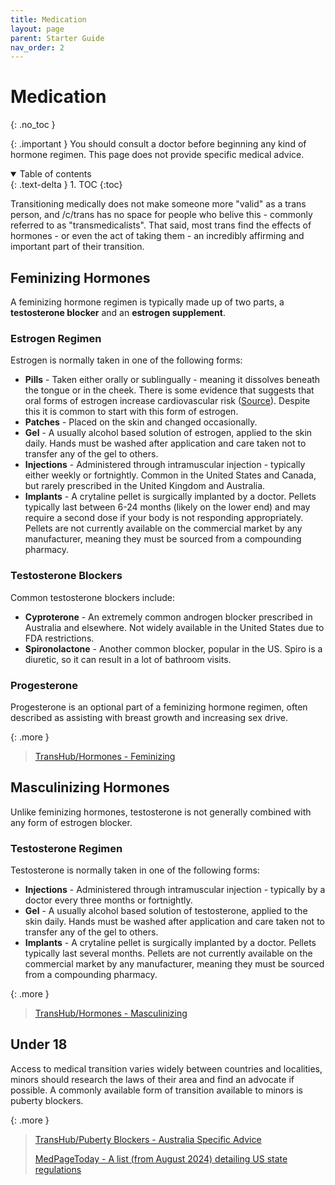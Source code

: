 ```yaml
---
title: Medication
layout: page
parent: Starter Guide
nav_order: 2
---
```

# Medication
{: .no_toc }

{: .important }
You should consult a doctor before beginning any kind of hormone regimen. This page does not provide specific medical advice.

<details open markdown="block">
  <summary>
    Table of contents
  </summary>
  {: .text-delta }
1. TOC
{:toc}
</details>

Transitioning medically does not make someone more "valid" as a trans person, and /c/trans has no space for people who belive this - commonly referred to as "transmedicalists". That said, most trans find the effects of hormones - or even the act of taking them - an incredibly affirming and important part of their transition.

## Feminizing Hormones
A feminizing hormone regimen is typically made up of two parts, a **testosterone blocker** and an **estrogen supplement**.

### Estrogen Regimen
Estrogen is normally taken in one of the following forms:
* **Pills** - Taken either orally or sublingually - meaning it dissolves beneath the tongue or in the cheek. There is some evidence that suggests that oral forms of estrogen increase cardiovascular risk ([Source](https://www.mja.com.au/journal/2019/211/3/position-statement-hormonal-management-adult-transgender-and-gender-diverse)). Despite this it is common to start with this form of estrogen.
* **Patches** - Placed on the skin and changed occasionally.
* **Gel** - A usually alcohol based solution of estrogen, applied to the skin daily. Hands must be washed after application and care taken not to transfer any of the gel to others.
* **Injections** - Administered through intramuscular injection - typically either weekly or fortnightly. Common in the United States and Canada, but rarely prescribed in the United Kingdom and Australia.
* **Implants** - A crytaline pellet is surgically implanted by a doctor. Pellets typically last between 6-24 months (likely on the lower end) and may require a second dose if your body is not responding appropriately. Pellets are not currently available on the commercial market by any manufacturer, meaning they must be sourced from a compounding pharmacy.

### Testosterone Blockers
Common testosterone blockers include:
* **Cyproterone** - An extremely common androgen blocker prescribed in Australia and elsewhere. Not widely available in the United States due to FDA restrictions.
* **Spironolactone** - Another common blocker, popular in the US. Spiro is a diuretic, so it can result in a lot of bathroom visits.

### Progesterone
Progesterone is an optional part of a feminizing hormone regimen, often described as assisting with breast growth and increasing sex drive.

{: .more }
> [TransHub/Hormones - Feminizing](https://www.transhub.org.au/hormones-feminising)

## Masculinizing Hormones
Unlike feminizing hormones, testosterone is not generally combined with any form of estrogen blocker.

### Testosterone Regimen
Testosterone is normally taken in one of the following forms:
* **Injections** - Administered through intramuscular injection - typically by a doctor every three months or fortnightly.
* **Gel** - A usually alcohol based solution of testosterone, applied to the skin daily. Hands must be washed after application and care taken not to transfer any of the gel to others.
* **Implants** - A crytaline pellet is surgically implanted by a doctor. Pellets typically last several months. Pellets are not currently available on the commercial market by any manufacturer, meaning they must be sourced from a compounding pharmacy.

{: .more }
> [TransHub/Hormones - Masculinizing](https://www.transhub.org.au/hormones-masculinising)

## Under 18
Access to medical transition varies widely between countries and localities, minors should research the laws of their area and find an advocate if possible. A commonly available form of transition available to minors is puberty blockers.

{: .more }
> [TransHub/Puberty Blockers - Australia Specific Advice](https://www.transhub.org.au/puberty-blockers)
>
> [MedPageToday - A list (from August 2024) detailing US state regulations](https://www.medpagetoday.com/special-reports/exclusives/104425)